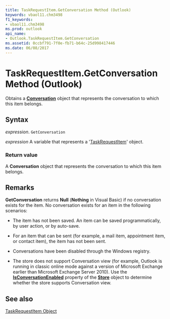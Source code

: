 ```yaml
---
title: TaskRequestItem.GetConversation Method (Outlook)
keywords: vbaol11.chm3498
f1_keywords:
- vbaol11.chm3498
ms.prod: outlook
api_name:
- Outlook.TaskRequestItem.GetConversation
ms.assetid: 0ccbf791-7f0e-fb71-b64c-25d998417446
ms.date: 06/08/2017
---
```



# TaskRequestItem.GetConversation Method (Outlook)

Obtains a  **[Conversation](Outlook.Conversation.md)** object that represents the conversation to which this item belongs.


## Syntax

 _expression_. `GetConversation`

 _expression_ A variable that represents a '[TaskRequestItem](Outlook.TaskRequestItem.md)' object.


### Return value

A  **Conversation** object that represents the conversation to which this item belongs.


## Remarks

 **GetConversation** returns **Null** (**Nothing** in Visual Basic) if no conversation exists for the item. No conversation exists for an item in the following scenarios:


- The item has not been saved. An item can be saved programmatically, by user action, or by auto-save.
    
- For an item that can be sent (for example, a mail item, appointment item, or contact item), the item has not been sent.
    
- Conversations have been disabled through the Windows registry.
    
- The store does not support Conversation view (for example, Outlook is running in classic online mode against a version of Microsoft Exchange earlier than Microsoft Exchange Server 2010). Use the  **[IsConversationEnabled](Outlook.Store.IsConversationEnabled.md)** property of the **[Store](Outlook.Store.md)** object to determine whether the store supports Conversation view.
    



## See also


[TaskRequestItem Object](Outlook.TaskRequestItem.md)

